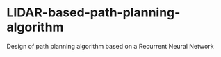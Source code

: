 # LIDAR-based-path-planning-algorithm
Design of path planning algorithm based on a Recurrent Neural Network
